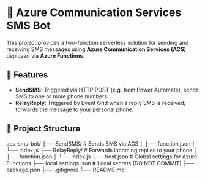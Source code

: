 # 📲 Azure Communication Services SMS Bot

This project provides a two-function serverless solution for sending and receiving SMS messages using **Azure Communication Services (ACS)**, deployed via **Azure Functions**.

## 🔧 Features

- **SendSMS**: Triggered via HTTP POST (e.g. from Power Automate), sends SMS to one or more phone numbers.
- **RelayReply**: Triggered by Event Grid when a reply SMS is received; forwards the message to your personal phone.

## 📁 Project Structure
acs-sms-bot/
├── SendSMS/ # Sends SMS via ACS
│ ├── function.json
│ └── index.js
├── RelayReply/ # Forwards incoming replies to your phone
│ ├── function.json
│ └── index.js
├── host.json # Global settings for Azure Functions
├── local.settings.json # Local secrets (DO NOT COMMIT)
├── package.json
├── .gitignore
└── README.md


